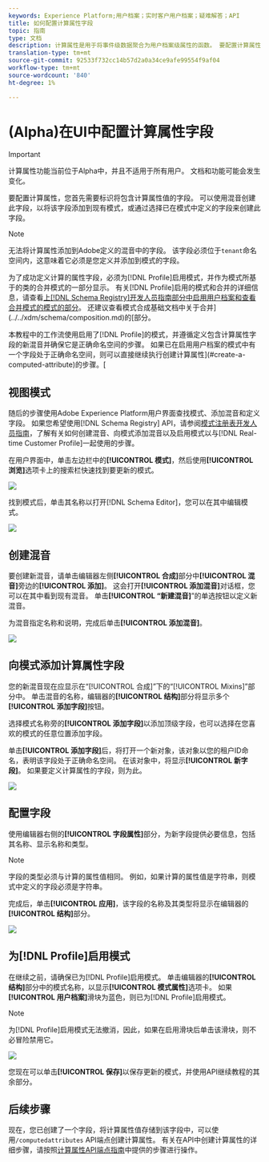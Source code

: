 ```yaml
---
keywords: Experience Platform;用户档案；实时客户用户档案；疑难解答；API
title: 如何配置计算属性字段
topic: 指南
type: 文档
description: 计算属性是用于将事件级数据聚合为用户档案级属性的函数。 要配置计算属性，您首先需要标识将包含计算属性值的字段。 可以使用混音创建此字段，以将该字段添加到现有模式，或通过选择已在模式中定义的字段来创建此字段。
translation-type: tm+mt
source-git-commit: 92533f732cc14b57d2a0a34ce9afe99554f9af04
workflow-type: tm+mt
source-wordcount: '840'
ht-degree: 1%

---
```



# (Alpha)在UI中配置计算属性字段

>[!IMPORTANT]
>
>计算属性功能当前位于Alpha中，并且不适用于所有用户。 文档和功能可能会发生变化。

要配置计算属性，您首先需要标识将包含计算属性值的字段。 可以使用混音创建此字段，以将该字段添加到现有模式，或通过选择已在模式中定义的字段来创建此字段。

>[!NOTE]
>
>无法将计算属性添加到Adobe定义的混音中的字段。 该字段必须位于`tenant`命名空间内，这意味着它必须是您定义并添加到模式的字段。

为了成功定义计算的属性字段，必须为[!DNL Profile]启用模式，并作为模式所基于的类的合并模式的一部分显示。 有关[!DNL Profile]启用的模式和合并的详细信息，请查看[上[!DNL Schema Registry]开发人员指南部分中启用用户档案和查看合并模式的模式的部分](../../xdm/api/getting-started.md)。 还建议查看模式合成基础文档中关于合并](../../xdm/schema/composition.md)的[部分。

本教程中的工作流使用启用了[!DNL Profile]的模式，并遵循定义包含计算属性字段的新混音并确保它是正确命名空间的步骤。 如果已在启用用户档案的模式中有一个字段处于正确命名空间，则可以直接继续执行创建计算属性](#create-a-computed-attribute)的步骤。[

## 视图模式

随后的步骤使用Adobe Experience Platform用户界面查找模式、添加混音和定义字段。 如果您希望使用[!DNL Schema Registry] API，请参阅[模式注册表开发人员指南](../../xdm/api/getting-started.md)，了解有关如何创建混音、向模式添加混音以及启用模式以与[!DNL Real-time Customer Profile]一起使用的步骤。

在用户界面中，单击左边栏中的&#x200B;**[!UICONTROL 模式]**，然后使用&#x200B;**[!UICONTROL 浏览]**&#x200B;选项卡上的搜索栏快速找到要更新的模式。

![](../images/computed-attributes/Schemas-Browse.png)

找到模式后，单击其名称以打开[!DNL Schema Editor]，您可以在其中编辑模式。

![](../images/computed-attributes/Schema-Editor.png)

## 创建混音

要创建新混音，请单击编辑器左侧&#x200B;**[!UICONTROL 合成]**&#x200B;部分中&#x200B;**[!UICONTROL 混音]**&#x200B;旁边的&#x200B;**[!UICONTROL 添加]**。 这会打开&#x200B;**[!UICONTROL 添加混音]**&#x200B;对话框，您可以在其中看到现有混音。 单击&#x200B;**[!UICONTROL “新建混音]**”的单选按钮以定义新混音。

为混音指定名称和说明，完成后单击&#x200B;**[!UICONTROL 添加混音]**。

![](../images/computed-attributes/Add-mixin.png)

## 向模式添加计算属性字段

您的新混音现在应显示在“[!UICONTROL 合成]”下的“[!UICONTROL Mixins]”部分中。 单击混音的名称，编辑器的&#x200B;**[!UICONTROL 结构]**&#x200B;部分将显示多个&#x200B;**[!UICONTROL 添加字段]**&#x200B;按钮。

选择模式名称旁的&#x200B;**[!UICONTROL 添加字段]**&#x200B;以添加顶级字段，也可以选择在您喜欢的模式的任意位置添加字段。

单击&#x200B;**[!UICONTROL 添加字段]**&#x200B;后，将打开一个新对象，该对象以您的租户ID命名，表明该字段处于正确命名空间。 在该对象中，将显示&#x200B;**[!UICONTROL 新字段]**。 如果要定义计算属性的字段，则为此。

![](../images/computed-attributes/New-field.png)

## 配置字段

使用编辑器右侧的&#x200B;**[!UICONTROL 字段属性]**&#x200B;部分，为新字段提供必要信息，包括其名称、显示名称和类型。

>[!NOTE]
>
>字段的类型必须与计算的属性值相同。 例如，如果计算的属性值是字符串，则模式中定义的字段必须是字符串。

完成后，单击&#x200B;**[!UICONTROL 应用]**，该字段的名称及其类型将显示在编辑器的&#x200B;**[!UICONTROL 结构]**&#x200B;部分。

![](../images/computed-attributes/Apply.png)

## 为[!DNL Profile]启用模式

在继续之前，请确保已为[!DNL Profile]启用模式。 单击编辑器的&#x200B;**[!UICONTROL 结构]**&#x200B;部分中的模式名称，以显示&#x200B;**[!UICONTROL 模式属性]**&#x200B;选项卡。 如果&#x200B;**[!UICONTROL 用户档案]**&#x200B;滑块为蓝色，则已为[!DNL Profile]启用模式。

>[!NOTE]
>
>为[!DNL Profile]启用模式无法撤消，因此，如果在启用滑块后单击该滑块，则不必冒险禁用它。

![](../images/computed-attributes/Profile.png)

您现在可以单击&#x200B;**[!UICONTROL 保存]**&#x200B;以保存更新的模式，并使用API继续教程的其余部分。

## 后续步骤

现在，您已创建了一个字段，将计算属性值存储到该字段中，可以使用`/computedattributes` API端点创建计算属性。 有关在API中创建计算属性的详细步骤，请按照[计算属性API端点指南](ca-api.md)中提供的步骤进行操作。